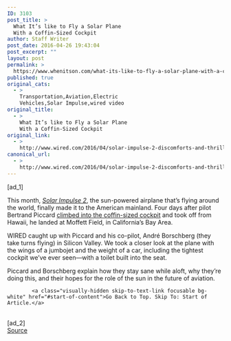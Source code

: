 ```yaml
---
ID: 3103
post_title: >
  What It’s like to Fly a Solar Plane
  With a Coffin-Sized Cockpit
author: Staff Writer
post_date: 2016-04-26 19:43:04
post_excerpt: ""
layout: post
permalink: >
  https://www.whenitson.com/what-its-like-to-fly-a-solar-plane-with-a-coffin-sized-cockpit/
published: true
original_cats:
  - >
    Transportation,Aviation,Electric
    Vehicles,Solar Impulse,wired video
original_title:
  - >
    What It’s like to Fly a Solar Plane
    With a Coffin-Sized Cockpit
original_link:
  - >
    http://www.wired.com/2016/04/solar-impulse-2-discomforts-and-thrills-of-flying-a-solar-powered-plane/
canonical_url:
  - >
    http://www.wired.com/2016/04/solar-impulse-2-discomforts-and-thrills-of-flying-a-solar-powered-plane/
---
```

 [ad_1]
<br><div id="start-of-content"><p>This month, <a href="http://www.wired.com/tag/solar-impulse"><em>Solar Impulse 2</em></a>, the sun-powered airplane that’s flying around the world, finally made it to the American mainland. Four days after pilot Bertrand Piccard <a href="http://www.wired.com/2016/04/long-delay-solar-impulse-2-ready-finish-round-world-flight/">climbed into the coffin-sized cockpit</a> and took off from Hawaii, he landed at Moffett Field, in California’s Bay Area.</p>
<p>WIRED caught up with Piccard and his co-pilot, André Borschberg (they take turns flying) in Silicon Valley. We took a closer look at the plane with the wings of a jumbojet and the weight of a car, including the tightest cockpit we’ve ever seen—with a toilet built into the seat. </p>
<p>Piccard and Borschberg explain how they stay sane while aloft, why they’re doing this, and their hopes for the role of the sun in the future of aviation. </p>

			<a class="visually-hidden skip-to-text-link focusable bg-white" href="#start-of-content">Go Back to Top. Skip To: Start of Article.</a>

			
</div>
<br>[ad_2]
<br><a href="http://www.wired.com/2016/04/solar-impulse-2-discomforts-and-thrills-of-flying-a-solar-powered-plane/">Source </a>